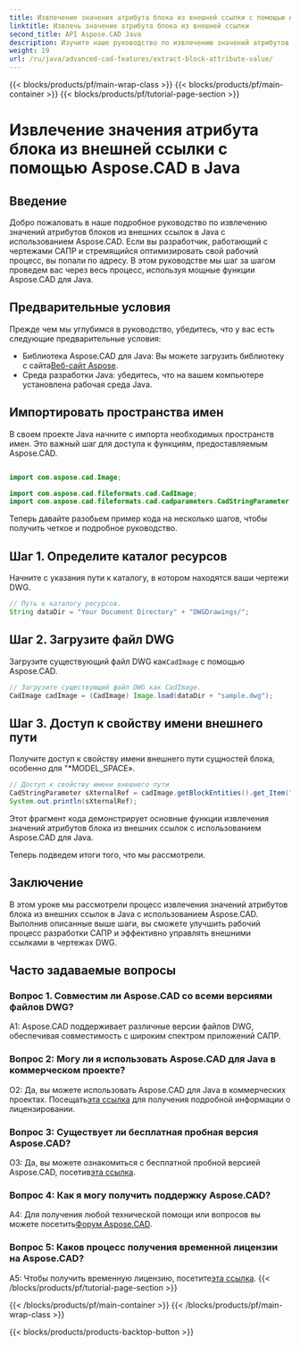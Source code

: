 ```yaml
---
title: Извлечение значения атрибута блока из внешней ссылки с помощью Aspose.CAD в Java
linktitle: Извлечь значение атрибута блока из внешней ссылки
second_title: API Aspose.CAD Java
description: Изучите наше руководство по извлечению значений атрибутов блоков из внешних ссылок DWG в Java с помощью Aspose.CAD. Улучшите свой рабочий процесс разработки САПР без особых усилий.
weight: 19
url: /ru/java/advanced-cad-features/extract-block-attribute-value/
---
```


{{< blocks/products/pf/main-wrap-class >}}
{{< blocks/products/pf/main-container >}}
{{< blocks/products/pf/tutorial-page-section >}}

# Извлечение значения атрибута блока из внешней ссылки с помощью Aspose.CAD в Java

## Введение

Добро пожаловать в наше подробное руководство по извлечению значений атрибутов блоков из внешних ссылок в Java с использованием Aspose.CAD. Если вы разработчик, работающий с чертежами САПР и стремящийся оптимизировать свой рабочий процесс, вы попали по адресу. В этом руководстве мы шаг за шагом проведем вас через весь процесс, используя мощные функции Aspose.CAD для Java.

## Предварительные условия

Прежде чем мы углубимся в руководство, убедитесь, что у вас есть следующие предварительные условия:

-  Библиотека Aspose.CAD для Java: Вы можете загрузить библиотеку с сайта[Веб-сайт Aspose](https://releases.aspose.com/cad/java/).
- Среда разработки Java: убедитесь, что на вашем компьютере установлена рабочая среда Java.

## Импортировать пространства имен

В своем проекте Java начните с импорта необходимых пространств имен. Это важный шаг для доступа к функциям, предоставляемым Aspose.CAD.

```java

import com.aspose.cad.Image;

import com.aspose.cad.fileformats.cad.CadImage;
import com.aspose.cad.fileformats.cad.cadparameters.CadStringParameter;
```

Теперь давайте разобьем пример кода на несколько шагов, чтобы получить четкое и подробное руководство.

## Шаг 1. Определите каталог ресурсов

Начните с указания пути к каталогу, в котором находятся ваши чертежи DWG.

```java
// Путь к каталогу ресурсов.
String dataDir = "Your Document Directory" + "DWGDrawings/";
```

## Шаг 2. Загрузите файл DWG

Загрузите существующий файл DWG как`CadImage` с помощью Aspose.CAD.

```java
// Загрузите существующий файл DWG как CadImage.
CadImage cadImage = (CadImage) Image.load(dataDir + "sample.dwg");
```

## Шаг 3. Доступ к свойству имени внешнего пути

Получите доступ к свойству имени внешнего пути сущностей блока, особенно для "*MODEL_SPACE».

```java
// Доступ к свойству имени внешнего пути
CadStringParameter sXternalRef = cadImage.getBlockEntities().get_Item("*MODEL_SPACE").getXRefPathName();
System.out.println(sXternalRef);
```

Этот фрагмент кода демонстрирует основные функции извлечения значений атрибутов блока из внешних ссылок с использованием Aspose.CAD для Java.

Теперь подведем итоги того, что мы рассмотрели.

## Заключение

В этом уроке мы рассмотрели процесс извлечения значений атрибутов блока из внешних ссылок в Java с использованием Aspose.CAD. Выполнив описанные выше шаги, вы сможете улучшить рабочий процесс разработки САПР и эффективно управлять внешними ссылками в чертежах DWG.

## Часто задаваемые вопросы

### Вопрос 1. Совместим ли Aspose.CAD со всеми версиями файлов DWG?

A1: Aspose.CAD поддерживает различные версии файлов DWG, обеспечивая совместимость с широким спектром приложений САПР.

### Вопрос 2: Могу ли я использовать Aspose.CAD для Java в коммерческом проекте?

 О2: Да, вы можете использовать Aspose.CAD для Java в коммерческих проектах. Посещать[эта ссылка](https://purchase.aspose.com/buy) для получения подробной информации о лицензировании.

### Вопрос 3: Существует ли бесплатная пробная версия Aspose.CAD?

 О3: Да, вы можете ознакомиться с бесплатной пробной версией Aspose.CAD, посетив[эта ссылка](https://releases.aspose.com/).

### Вопрос 4: Как я могу получить поддержку Aspose.CAD?

 A4: Для получения любой технической помощи или вопросов вы можете посетить[Форум Aspose.CAD](https://forum.aspose.com/c/cad/19).

### Вопрос 5: Каков процесс получения временной лицензии на Aspose.CAD?

 A5: Чтобы получить временную лицензию, посетите[эта ссылка](https://purchase.aspose.com/temporary-license/).
{{< /blocks/products/pf/tutorial-page-section >}}

{{< /blocks/products/pf/main-container >}}
{{< /blocks/products/pf/main-wrap-class >}}

{{< blocks/products/products-backtop-button >}}
